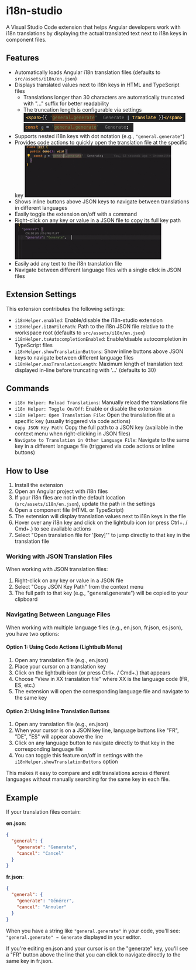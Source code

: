 # i18n-studio

A Visual Studio Code extension that helps Angular developers work with i18n translations by displaying the actual translated text next to i18n keys in component files.

## Features

- Automatically loads Angular i18n translation files (defaults to `src/assets/i18n/en.json`)
- Displays translated values next to i18n keys in HTML and TypeScript files
  - Translations longer than 30 characters are automatically truncated with "..." suffix for better readability
  - The truncation length is configurable via settings
![](https://github.com/AdrienAudouard/vscode-i18n-helper/blob/main/images/html-translated-label.png?raw=true)
![](https://github.com/AdrienAudouard/vscode-i18n-helper/blob/main/images/ts-translated-label.png?raw=true)
- Supports nested i18n keys with dot notation (e.g., `"general.generate"`)
- Provides code actions to quickly open the translation file at the specific key
![](https://github.com/AdrienAudouard/vscode-i18n-helper/blob/main/images/go-to-action.gif?raw=true)
- Shows inline buttons above JSON keys to navigate between translations in different languages
- Easily toggle the extension on/off with a command
- Right-click on any key or value in a JSON file to copy its full key path
![](https://github.com/AdrienAudouard/vscode-i18n-helper/blob/main/images/copy-key-path.gif?raw=true)
- Easily add any text to the i18n translation file
- Navigate between different language files with a single click in JSON files

## Extension Settings

This extension contributes the following settings:

* `i18nHelper.enabled`: Enable/disable the i18n-studio extension
* `i18nHelper.i18nFilePath`: Path to the i18n JSON file relative to the workspace root (defaults to `src/assets/i18n/en.json`)
* `i18nHelper.tsAutocompletionEnabled`: Enable/disable autocompletion in TypeScript files
* `i18nHelper.showTranslationButtons`: Show inline buttons above JSON keys to navigate between different language files
* `i18nHelper.maxTranslationLength`: Maximum length of translation text displayed in-line before truncating with '...' (defaults to 30)

## Commands

* `i18n Helper: Reload Translations`: Manually reload the translations file
* `i18n Helper: Toggle On/Off`: Enable or disable the extension
* `i18n Helper: Open Translation File`: Open the translation file at a specific key (usually triggered via code actions)
* `Copy JSON Key Path`: Copy the full path to a JSON key (available in the context menu when right-clicking in JSON files)
* `Navigate to Translation in Other Language File`: Navigate to the same key in a different language file (triggered via code actions or inline buttons)

## How to Use

1. Install the extension
2. Open an Angular project with i18n files
3. If your i18n files are not in the default location (`src/assets/i18n/en.json`), update the path in the settings
4. Open a component file (HTML or TypeScript)
5. The extension will display translation values next to i18n keys in the file
6. Hover over any i18n key and click on the lightbulb icon (or press Ctrl+. / Cmd+.) to see available actions
7. Select "Open translation file for '[key]'" to jump directly to that key in the translation file

### Working with JSON Translation Files

When working with JSON translation files:

1. Right-click on any key or value in a JSON file
2. Select "Copy JSON Key Path" from the context menu
3. The full path to that key (e.g., "general.generate") will be copied to your clipboard

### Navigating Between Language Files

When working with multiple language files (e.g., en.json, fr.json, es.json), you have two options:

#### Option 1: Using Code Actions (Lightbulb Menu)
1. Open any translation file (e.g., en.json)
2. Place your cursor on a translation key
3. Click on the lightbulb icon (or press Ctrl+. / Cmd+.) that appears
4. Choose "View in XX translation file" where XX is the language code (FR, ES, etc.)
5. The extension will open the corresponding language file and navigate to the same key

#### Option 2: Using Inline Translation Buttons
1. Open any translation file (e.g., en.json)
2. When your cursor is on a JSON key line, language buttons like "FR", "DE", "ES" will appear above the line
3. Click on any language button to navigate directly to that key in the corresponding language file
4. You can toggle this feature on/off in settings with the `i18nHelper.showTranslationButtons` option

This makes it easy to compare and edit translations across different languages without manually searching for the same key in each file.

## Example

If your translation files contain:

**en.json**:
```json
{
  "general": {
    "generate": "Generate",
    "cancel": "Cancel"
  }
}
```

**fr.json**:
```json
{
  "general": {
    "generate": "Générer",
    "cancel": "Annuler"
  }
}
```

When you have a string like `"general.generate"` in your code, you'll see: `"general.generate" → Generate` displayed in your editor.

If you're editing en.json and your cursor is on the "generate" key, you'll see a "FR" button above the line that you can click to navigate directly to the same key in fr.json.